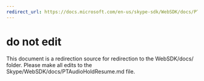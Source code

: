 ```yaml
---
redirect_url: https://docs.microsoft.com/en-us/skype-sdk/WebSDK/docs/PTAudioHoldResume
---
```

# do not edit
This document is a redirection source for redirection to the WebSDK/docs/ folder. Please make all edits to the Skype/WebSDK/docs/PTAudioHoldResume.md file.

